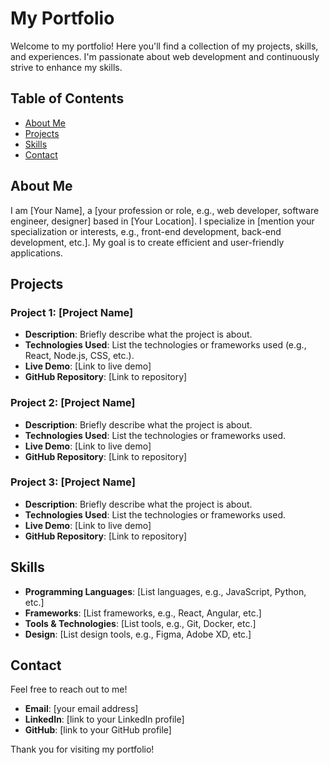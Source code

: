# My Portfolio

Welcome to my portfolio! Here you'll find a collection of my projects, skills, and experiences. I'm passionate about web development and continuously strive to enhance my skills.

## Table of Contents

- [About Me](#about-me)
- [Projects](#projects)
- [Skills](#skills)
- [Contact](#contact)

## About Me

I am [Your Name], a [your profession or role, e.g., web developer, software engineer, designer] based in [Your Location]. I specialize in [mention your specialization or interests, e.g., front-end development, back-end development, etc.]. My goal is to create efficient and user-friendly applications.

## Projects

### Project 1: [Project Name]
- **Description**: Briefly describe what the project is about.
- **Technologies Used**: List the technologies or frameworks used (e.g., React, Node.js, CSS, etc.).
- **Live Demo**: [Link to live demo]
- **GitHub Repository**: [Link to repository]

### Project 2: [Project Name]
- **Description**: Briefly describe what the project is about.
- **Technologies Used**: List the technologies or frameworks used.
- **Live Demo**: [Link to live demo]
- **GitHub Repository**: [Link to repository]

### Project 3: [Project Name]
- **Description**: Briefly describe what the project is about.
- **Technologies Used**: List the technologies or frameworks used.
- **Live Demo**: [Link to live demo]
- **GitHub Repository**: [Link to repository]

## Skills

- **Programming Languages**: [List languages, e.g., JavaScript, Python, etc.]
- **Frameworks**: [List frameworks, e.g., React, Angular, etc.]
- **Tools & Technologies**: [List tools, e.g., Git, Docker, etc.]
- **Design**: [List design tools, e.g., Figma, Adobe XD, etc.]

## Contact

Feel free to reach out to me!

- **Email**: [your email address]
- **LinkedIn**: [link to your LinkedIn profile]
- **GitHub**: [link to your GitHub profile]

Thank you for visiting my portfolio!
